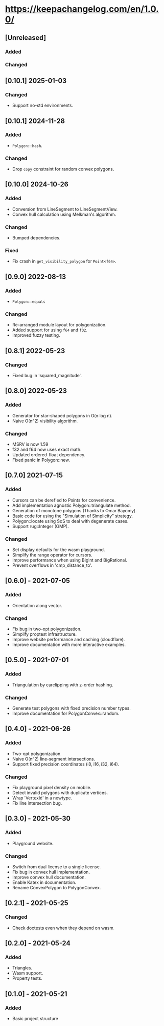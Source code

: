 # https://keepachangelog.com/en/1.0.0/

## [Unreleased]

### Added
### Changed

## [0.10.1] 2025-01-03

### Changed
- Support no-std environments.

## [0.10.1] 2024-11-28

### Added
- `Polygon::hash`.
### Changed
- Drop `copy` constraint for random convex polygons.

## [0.10.0] 2024-10-26

### Added
- Conversion from LineSegment to LineSegmentView.
- Convex hull calculation using Melkman's algorithm.
### Changed
- Bumped dependencies.
### Fixed
- Fix crash in `get_visibility_polygon` for `Point<f64>`.

## [0.9.0] 2022-08-13

### Added
- `Polygon::equals`
### Changed
- Re-arranged module layout for polygonization.
- Added support for using `f64` and `f32`.
- Improved fuzzy testing.

## [0.8.1] 2022-05-23
### Changed
- Fixed bug in 'squared_magnitude'.

## [0.8.0] 2022-05-23
### Added
- Generator for star-shaped polygons in O(n log n).
- Naive O(n^2) visibility algorithm.
### Changed
- MSRV is now 1.59
- f32 and f64 now uses exact math.
- Updated ordered-float dependency.
- Fixed panic in Polygon::new.

## [0.7.0] 2021-07-15
### Added
- Cursors can be deref'ed to Points for convenience.
- Add implementation agnostic Polygon::triangulate method.
- Generation of monotone polygons (Thanks to Omar Bayomy).
- Basic code for using the "Simulation of Simplicity" strategy.
- Polygon::locate using SoS to deal with degenerate cases.
- Support rug::Integer (GMP).

### Changed
- Set display defaults for the wasm playground.
- Simplify the range operator for cursors.
- Improve performance when using BigInt and BigRational.
- Prevent overflows in 'cmp_distance_to'.

## [0.6.0] - 2021-07-05
### Added
- Orientation along vector.

### Changed
- Fix bug in two-opt polygonization.
- Simplify proptest infrastructure.
- Improve website performance and caching (cloudflare).
- Improve documentation with more interactive examples.

## [0.5.0] - 2021-07-01
### Added
- Triangulation by earclipping with z-order hashing.

### Changed
- Generate test polygons with fixed precision number types.
- Improve documentation for PolygonConvex::random.

## [0.4.0] - 2021-06-26
### Added
- Two-opt polygonization.
- Naive O(n^2) line-segment intersections.
- Support fixed precision coordinates (i8, i16, i32, i64).

### Changed
- Fix playground pixel density on mobile.
- Detect invalid polygons with duplicate vertices.
- Wrap 'VertexId' in a newtype.
- Fix line intersection bug.

## [0.3.0] - 2021-05-30
### Added
- Playground website.

### Changed
- Switch from dual license to a single license.
- Fix bug in convex hull implementation.
- Improve convex hull documentation.
- Enable Katex in documentation.
- Rename ConvexPolygon to PolygonConvex.

## [0.2.1] - 2021-05-25
### Changed
- Check doctests even when they depend on wasm.

## [0.2.0] - 2021-05-24
### Added
- Triangles.
- Wasm support.
- Property tests.

## [0.1.0] - 2021-05-21
### Added
- Basic project structure
